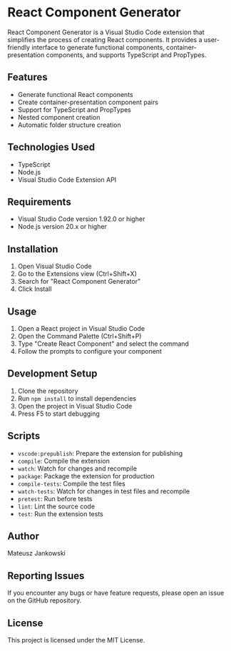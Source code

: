# React Component Generator

React Component Generator is a Visual Studio Code extension that simplifies the process of creating
React components. It provides a user-friendly interface to generate functional components,
container-presentation components, and supports TypeScript and PropTypes.

## Features

- Generate functional React components
- Create container-presentation component pairs
- Support for TypeScript and PropTypes
- Nested component creation
- Automatic folder structure creation

## Technologies Used

- TypeScript
- Node.js
- Visual Studio Code Extension API

## Requirements

- Visual Studio Code version 1.92.0 or higher
- Node.js version 20.x or higher

## Installation

1. Open Visual Studio Code
2. Go to the Extensions view (Ctrl+Shift+X)
3. Search for "React Component Generator"
4. Click Install

## Usage

1. Open a React project in Visual Studio Code
2. Open the Command Palette (Ctrl+Shift+P)
3. Type "Create React Component" and select the command
4. Follow the prompts to configure your component

## Development Setup

1. Clone the repository
2. Run `npm install` to install dependencies
3. Open the project in Visual Studio Code
4. Press F5 to start debugging

## Scripts

- `vscode:prepublish`: Prepare the extension for publishing
- `compile`: Compile the extension
- `watch`: Watch for changes and recompile
- `package`: Package the extension for production
- `compile-tests`: Compile the test files
- `watch-tests`: Watch for changes in test files and recompile
- `pretest`: Run before tests
- `lint`: Lint the source code
- `test`: Run the extension tests

## Author

Mateusz Jankowski

## Reporting Issues

If you encounter any bugs or have feature requests, please open an issue on the GitHub repository.

## License

This project is licensed under the MIT License.

